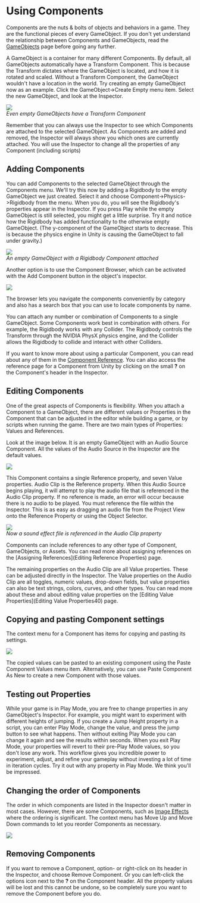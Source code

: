 Using Components
================


<span class=keyword>Components</span> are the nuts & bolts of objects and behaviors in a game.  They are the functional pieces of every <span class=keyword>GameObject</span>.  If you don't yet understand the relationship between Components and GameObjects, read the [GameObjects](GameObjects) page before going any further.

A GameObject is a container for many different Components.  By default, all GameObjects automatically have a <span class=component>Transform</span> Component.  This is because the Transform dictates where the GameObject is located, and how it is rotated and scaled.  Without a Transform Component, the GameObject wouldn't have a location in the world.  Try creating an empty GameObject now as an example.  Click the <span class=menu>GameObject->Create Empty</span> menu item.  Select the new GameObject, and look at the <span class=keyword>Inspector</span>.

![](http://docwiki.hq.unity3d.com/uploads/Main/EmptyGO.png)  
_Even empty GameObjects have a Transform Component_

Remember that you can always use the Inspector to see which Components are attached to the selected GameObject.  As Components are added and removed, the Inspector will always show you which ones are currently attached.  You will use the Inspector to change all the properties of any Component (including scripts)


Adding Components
-----------------


You can add Components to the selected GameObject through the Components menu.  We'll try this now by adding a <span class=keyword>Rigidbody</span> to the empty GameObject we just created.  Select it and choose <span class=menu>Component->Physics->Rigidbody</span> from the menu.  When you do, you will see the Rigidbody's properties appear in the Inspector.  If you press <span class=keyword>Play</span> while the empty GameObject is still selected, you might get a little surprise.  Try it and notice how the Rigidbody has added functionality to the otherwise empty GameObject. (The y-component of the GameObject starts to decrease.  This is because the physics engine in Unity is causing the GameObject to fall under gravity.)

![](http://docwiki.hq.unity3d.com/uploads/Main/RigidBodyGO.png)  
_An empty GameObject with a Rigidbody Component attached_

Another option is to use the <span class=keyword>Component Browser</span>, which can be activated with the <span class=menu>Add Component</span> button in the object's inspector.

![](http://docwiki.hq.unity3d.com/uploads/Main/ComponentBrowser.png)  

The browser lets you navigate the components conveniently by category and also has a search box that you can use to locate components by name.

You can attach any number or combination of Components to a single GameObject.  Some Components work best in combination with others.  For example, the Rigidbody works with any Collider.  The Rigidbody controls the Transform through the <span class=keyword>NVIDIA PhysX</span> physics engine, and the Collider allows the Rigidbody to collide and interact with other Colliders.

If you want to know more about using a particular Component, you can read about any of them in the [Component Reference](Components).  You can also access the reference page for a Component from Unity by clicking on the small __?__ on the Component's header in the Inspector.


Editing Components
------------------


One of the great aspects of Components is flexibility.  When you attach a Component to a GameObject, there are different values or 
<span class=keyword>Properties</span> in the Component that can be adjusted in the editor while building a game, or by scripts when running the game.  There are two main types of Properties: <span class=keyword>Values</span> and <span class=keyword>References</span>.

Look at the image below.  It is an empty GameObject with an <span class=component>Audio Source</span> Component.  All the values of the <span class=component>Audio Source</span> in the Inspector are the default values.

![](http://docwiki.hq.unity3d.com/uploads/Main/AudioGO.png)  

This Component contains a single Reference property, and seven Value properties.  <span class=component>Audio Clip</span> is the Reference property.  When this Audio Source begins playing, it will attempt to play the audio file that is referenced in the <span class=component>Audio Clip</span> property.  If no reference is made, an error will occur because there is no audio to be played.  You must reference the file within the Inspector.  This is as easy as dragging an audio file from the Project View onto the Reference Property or using the Object Selector.

![](http://docwiki.hq.unity3d.com/uploads/Main/AudioReference.png)  
_Now a sound effect file is referenced in the <span class=component>Audio Clip</span> property_

Components can include references to any other type of Component, GameObjects, or Assets. You can read more about assigning references on the [Assigning References](Editing Reference Properties) page.

The remaining properties on the Audio Clip are all Value properties.  These can be adjusted directly in the Inspector. The Value properties on the Audio Clip are all toggles, numeric values, drop-down fields, but value properties can also be text strings, colors, curves, and other types. You can read more about these and about editing value properties on the [Editing Value Properties](Editing Value Properties40) page.


Copying and pasting Component settings
--------------------------------------


The context menu for a Component has items for copying and pasting its settings.

![](http://docwiki.hq.unity3d.com/uploads/Main/ComponentContextMenu.png)  

The copied values can be pasted to an existing component using the <span class=menu>Paste Component Values</span> menu item. Alternatively, you can use <span class=menu>Paste Component As New</span> to create a new Component with those values.

Testing out Properties
----------------------


While your game is in <span class=keyword>Play Mode</span>, you are free to change properties in any GameObject's Inspector.  For example, you might want to experiment with different heights of jumping.  If you create a <span class=component>Jump Height</span> property in a script, you can enter Play Mode, change the value, and press the jump button to see what happens.  Then without exiting Play Mode you can change it again and see the results within seconds.  When you exit Play Mode, your properties will revert to their pre-Play Mode values, so you don't lose any work.  This workflow gives you incredible power to experiment, adjust, and refine your gameplay without investing a lot of time in iteration cycles.  Try it out with any property in Play Mode.  We think you'll be impressed.

Changing the order of Components
--------------------------------


The order in which components are listed in the Inspector doesn't matter in most cases. However, there are some Components, such as [Image Effects](comp-ImageEffects) where the ordering is significant. The context menu has <span class=menu>Move Up</span> and <span class=menu>Move Down</span> commands to let you reorder Components as necessary.

![](http://docwiki.hq.unity3d.com/uploads/Main/ComponentContextUpDown.png)  

Removing Components
-------------------


If you want to remove a Component, option- or right-click on its header in the Inspector, and choose <span class=menu>Remove Component</span>.  Or you can left-click the options icon next to the __?__ on the Component header.  All the property values will be lost and this cannot be undone, so be completely sure you want to remove the Component before you do.

